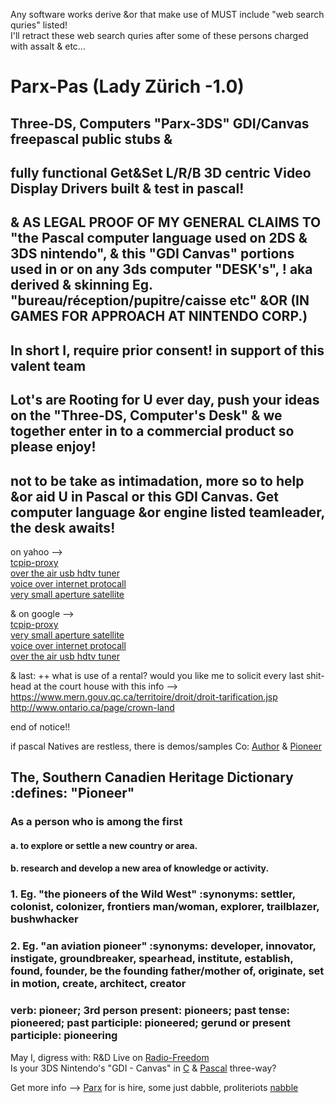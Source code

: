 
Any software works derive &or that make use of MUST include "web search quries" listed!  
I'll retract these web search quries after some of these persons charged with assalt & etc...

# Parx-Pas (Lady Zürich -1.0)  
## Three-DS, Computers "Parx-3DS" GDI/Canvas freepascal public stubs & 
## fully functional Get&Set L/R/B 3D centric Video Display Drivers built & test in pascal! 
## & AS LEGAL PROOF OF MY GENERAL CLAIMS TO "the Pascal computer language used on 2DS & 3DS nintendo", & this "GDI Canvas" portions used in or on any 3ds computer "DESK's", ! aka derived & skinning Eg. "bureau/réception/pupitre/caisse etc" &OR (IN GAMES FOR APPROACH AT NINTENDO CORP.) 
## In short I, require prior consent! in support of this valent team 
## Lot's are Rooting for U ever day, push your ideas on the "Three-DS, Computer's Desk" & we together enter in to a commercial product so please enjoy!    

## not to be take as intimadation, more so to help &or aid U in Pascal or this GDI Canvas. Get computer language &or engine listed teamleader, the desk awaits! 

on yahoo -->  
[tcpip-proxy](https://ca.search.yahoo.com/search;_ylt=A0LEV2NMYKhUEg0AvuzrFAx.;_ylc=X1MDMjExNDcyMTAwMwRfcgMyBGZyA3lmcC10LTcxNQRncHJpZANtSW9qNGMwcVJyeUtVWUNyOEtWbEpBBG5fcnNsdAMwBG5fc3VnZwMxBG9yaWdpbgNjYS5zZWFyY2gueWFob28uY29tBHBvcwMwBHBxc3RyAwRwcXN0cmwDBHFzdHJsAzExBHF1ZXJ5A3RjcGlwIHByb3h5BHRfc3RtcAMxNDIwMzIwODcy?p=tcpip+proxy&fr2=sb-top-ca.search&fr=yfp-t-715&fp=1)  
[over the air usb hdtv tuner](https://ca.search.yahoo.com/search;_ylt=AwrBTvtnYKhU25AAigjrFAx.;_ylc=X1MDMjExNDcyMTAwMwRfcgMyBGZyA3lmcC10LTcxNQRncHJpZANXRHNfNWRrZVE2R2F6eEVpNk9TMjFBBG5fcnNsdAMwBG5fc3VnZwMxBG9yaWdpbgNjYS5zZWFyY2gueWFob28uY29tBHBvcwMwBHBxc3RyAwRwcXN0cmwDBHFzdHJsAzE0BHF1ZXJ5A3VzYiBoZHR2IHR1bmVyBHRfc3RtcAMxNDIwMzIwODk3?p=usb+hdtv+tuner&fr2=sb-top-ca.search&fr=yfp-t-715&fp=1)  
[voice over internet protocall](https://ca.search.yahoo.com/search;_ylt=AgF5dN_zXFHktO3MQZqz9mIt17V_?p=voip&toggle=1&cop=mss&ei=UTF-8&fr=yfp-t-715&fp=1)  
[very small aperture satellite](https://ca.search.yahoo.com/search;_ylt=AgF5dN_zXFHktO3MQZqz9mIt17V_?p=vsat&toggle=1&cop=mss&ei=UTF-8&fr=yfp-t-715&fp=1)  
  
& on google -->  
[tcpip-proxy](https://www.google.ca/search?q=proxy+software&hl=fr-CA&gbv=2&oq=&gs_l=)  
[very small aperture satellite](https://www.google.ca/search?q=vsat&hl=fr-CA&gbv=2&oq=&gs_l=)  
[voice over internet protocall](https://www.google.ca/search?hl=fr-CA&source=hp&q=voip+&gbv=2&oq=voip+&gs_l=heirloom-hp.3..0l6j0i10l2j0l2.16312.18000.0.22141.5.5.0.0.0.0.94.407.5.5.0.msedr...0...1ac.1.34.heirloom-hp..0.5.407.2e6r0DUgINU)  
[over the air usb hdtv tuner](https://www.google.ca/search?q=usb+hdtv+tuners&hl=fr-CA&gbv=2&oq=&gs_l=)  

& last: ++ what is use of a rental? would you like me to solicit every last shit-head at the court house with this info -->    
https://www.mern.gouv.qc.ca/territoire/droit/droit-tarification.jsp  
http://www.ontario.ca/page/crown-land   

end of notice!!

if pascal Natives are restless, there is demos/samples Co: [Author](https://github.com/kennyd-lee) & [Pioneer](http://forum.lazarus.freepascal.org/index.php/topic,38084.0.html)  

## The, Southern Canadien Heritage Dictionary :defines: "Pioneer"  
### As a person who is among the first  
#### a. to explore or settle a new country or area.  
#### b. research and develop a new area of knowledge or activity.  
### 1.  Eg. "the pioneers of the Wild West" :synonyms:	settler, colonist, colonizer, frontiers man/woman, explorer, trailblazer, bushwhacker  
### 2.  Eg. "an aviation pioneer" :synonyms:	developer, innovator, instigate, groundbreaker, spearhead, institute, establish, found, founder, be the founding father/mother of, originate, set in motion, create, architect, creator  
### verb: pioneer; 3rd person present: pioneers; past tense: pioneered; past participle: pioneered; gerund or present participle: pioneering  
  
May I,  digress with: R&D Live on [Radio-Freedom](https://github.com/Three-DS/Radio-Freedom)  
Is your 3DS Nintendo's "GDI - Canvas" in [C](https://github.com/smealum) & [Pascal](https://github.com/kennyd-lee/ctru-pas) three-way?   

Get more info --> [Parx](https://www.facebook.com/Parx-1735214770048259) for is hire, some just dabble, proliteriots  [nabble](http://free-pascal-lazarus.989080.n3.nabble.com/Three-DS-Parx-GDI-it-s-big-enuff-for-a-quot-shoebox-quot-fits-more-in-quot-cupboard-quot-tc4047731.html)
